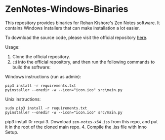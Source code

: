 # ZenNotes-Windows-Binaries

This repository provides binaries for Rohan Kishore's Zen Notes software. It contains Windows Installers that can make installation a lot easier.

To download the source code, please visit the official repository [here](https://github.com/rohankishore/ZenNotes).

Usage:
1. Clone the official repository.
2. `cd` into the official repository, and then run the following commands to build the software:

Windows instructions (run as admin):
```
pip3 install -r requirements.txt
pyinstaller --onedir -w --icon="icon.ico" src\main.py
```

Unix instructions:
```
sudo pip3 install -r requirements.txt
pyinstaller --onedir -w --icon="icon.ico" src/main.py
```

pip3 install 0r requi
3. Download `zen-notes-x64.iss` from this repo, and put it in the root of the cloned main repo.
4. Compile the .iss file with Inno Setup.